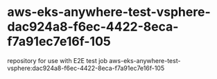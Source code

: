 # aws-eks-anywhere-test-vsphere-dac924a8-f6ec-4422-8eca-f7a91ec7e16f-105
repository for use with E2E test job aws-eks-anywhere-test-vsphere:dac924a8-f6ec-4422-8eca-f7a91ec7e16f-105
